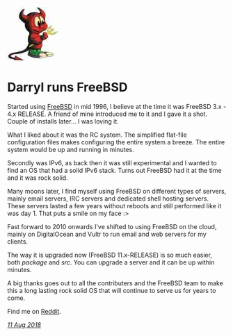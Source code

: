 <p><a href="/" alt="avatar" title="home page"><img src="psymantz.jpeg" class="w3"></a></p>

# Darryl runs FreeBSD

Started using [FreeBSD] in mid 1996, I believe at the time it was
FreeBSD 3.x - 4.x RELEASE. A friend of mine introduced me to it and
I gave it a shot. Couple of installs later... I was loving it.

What I liked about it was the RC system. The simplified flat-file
configuration files makes configuring the entire system a breeze.
The entire system would be up and running in minutes.

Secondly was IPv6, as back then it was still experimental and I
wanted to find an OS that had a solid IPv6 stack. Turns out FreeBSD
had it at the time and it was rock solid.

Many moons later, I find myself using FreeBSD on different types
of servers, mainly email servers, IRC servers and dedicated shell
hosting servers. These servers lasted a few years without reboots
and still performed like it was day 1. That puts a smile on my face
:>

Fast forward to 2010 onwards I've shifted to using FreeBSD on the
cloud, mainly on DigitalOcean and Vultr to run email and web servers
for my clients.

The way it is upgraded now (FreeBSD 11.x-RELEASE) is so much easier,
both _package_ and _src_. You can upgrade a server and it can be up
within minutes. 

A big thanks goes out to all the contributers and the FreeBSD team
to make this a long lasting rock solid OS that will continue to
serve us for years to come.

Find me on [Reddit].

_[11 Aug 2018](/raw/people/psymantz.md)_

[FreeBSD]: https://www.freebsd.org
[Reddit]: https://www.reddit.com/u/psymantz
